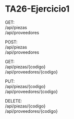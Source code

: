 # TA26-Ejercicio1


GET:   
           /api/piezas  
           /api/proveedores 
           
           
POST:        
           /api/piezas  
           /api/proveedores 
           
GET:      
           /api/piezas/{codigo}    
          /api/proveedores/{codigo} 
 
PUT:     
          /api/piezas/{codigo}  
          /api/proveedores/{codigo}  

DELETE:     
           /api/piezas/{codigo}    
          /api/proveedores/{codigo}
   
